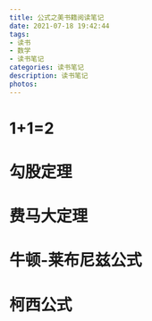 ```yaml
---
title: 公式之美书籍阅读笔记
date: 2021-07-18 19:42:44
tags:
- 读书
- 数学
- 读书笔记
categories: 读书笔记
description: 读书笔记
photos:
---
```

# 1+1=2

# 勾股定理

# 费马大定理

# 牛顿-莱布尼兹公式

# 柯西公式

# 